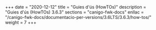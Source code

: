 +++
date        = "2020-12-12"
title       = "Guies d'ús (HowTOs)"
description = "Guies d'ús (HowTOs) 3.6.3"
sections    = "canigo-fwk-docs"
enllac      = "/canigo-fwk-docs/documentacio-per-versions/3.6LTS/3.6.3/how-tos/"
weight      = 7
+++
